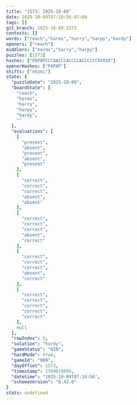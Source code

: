 ```yaml
---
title: "1573: 2025-10-09"
date: 2025-10-09T07:10:56-07:00
tags: []
git_branch: 2025-10-09_1573
contests: []
words: ["reach","harms","harry","harpy","hardy"]
openers: ["reach"]
middlers: ["harms","harry","harpy"]
puzzles: [1573]
hashes: ["PAPAPCCCAACCCACCCCACCCCCCXXXXX"]
openerHashes: ["PAPAP"]
shifts: ["nhzmi"]
state: {
  "puzzleDate": "2025-10-09",
  "boardState": [
    "reach",
    "harms",
    "harry",
    "harpy",
    "hardy",
    ""
  ],
  "evaluations": [
    [
      "present",
      "absent",
      "present",
      "absent",
      "present"
    ],
    [
      "correct",
      "correct",
      "correct",
      "absent",
      "absent"
    ],
    [
      "correct",
      "correct",
      "correct",
      "absent",
      "correct"
    ],
    [
      "correct",
      "correct",
      "correct",
      "absent",
      "correct"
    ],
    [
      "correct",
      "correct",
      "correct",
      "correct",
      "correct"
    ],
    null
  ],
  "rowIndex": 5,
  "solution": "hardy",
  "gameStatus": "WIN",
  "hardMode": true,
  "gameId": "909",
  "dayOffset": 1573,
  "timestamp": 1760019056,
  "datetime": "2025-10-09T07:10:56",
  "schemaVersion": "0.42.0"
}
stats: undefined
---
```

<!-- more -->
